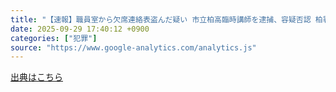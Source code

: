 ```yaml
---
title: "【速報】職員室から欠席連絡表盗んだ疑い 市立柏高臨時講師を逮捕、容疑否認 柏署（千葉日報オンライン） - Yahoo!ニュース"
date: 2025-09-29 17:40:12 +0900
categories: ["犯罪"]
source: "https://www.google-analytics.com/analytics.js"
---
```


[出典はこちら](https://www.google-analytics.com/analytics.js)
